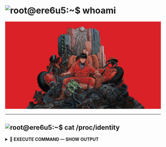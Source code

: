 <h1 align="left"><b>
  <img src="https://readme-typing-svg.demolab.com?font=Fira+Code&size=30&duration=4000&pause=1000&color=FF0000&center=true&vCenter=true&width=500&lines=root%40ere6u5%3A~%24+whoami;" alt="root@ere6u5:~$ whoami"/></b>
</h1>

<p align="center">
  <img src="assets/pictures/main.png"/>
</p>

---

<h2 align="left"><b>
  <img src="https://readme-typing-svg.demolab.com?font=Fira+Code&size=25&color=FF0000&center=true&vCenter=true&width=600&lines=root%40ere6u5%3A~%24+cat+%2Fproc%2Fidentity;" alt="root@ere6u5:~$ cat /proc/identity"/></b>
</h2>

<details>
<summary>
  <b>🔻 EXECUTE COMMAND — SHOW OUTPUT</b>
</summary>

<br>

## <code style="font-size: 1.1em; font-weight: bold; color: #00ff00;">$ cat /proc/identity</code>

```bash
╔══════════════════════════════════════════════════════════════════╗
║                      CORE IDENTITY DUMP                         ║
╠══════════════════════════════════════════════════════════════════╣
║  USER:           ere6u5                                         ║
║  PRIVILEGE:      ROOT                                           ║  
║  CLEARANCE:      LEVEL_5                                        ║
║  SPECIALIZATION: OFFENSIVE_SECURITY                             ║
║  STATUS:         [OPERATIONAL]                                  ║
║  THREAT_LEVEL:   [REDACTED]                                     ║
╚══════════════════════════════════════════════════════════════════╝
